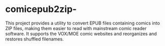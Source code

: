 # comicepub2zip-
This project provides a utility to convert EPUB files containing comics into ZIP files, making them easier to read with mainstream comic reader software. It supports the VOX/MOE comic websites and reorganizes and restores shuffled filenames.
